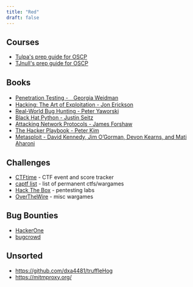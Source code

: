 ```yaml
---
title: "Red"
draft: false
---
```



## Courses
- [Tulpa's prep guide for OSCP](https://tulpa-security.com/2016/09/19/prep-guide-for-offsecs-pwk/)
- [TJnull's prep guide for OSCP](https://www.netsecfocus.com/oscp/2019/03/29/The_Journey_to_Try_Harder-_TJNulls_Preparation_Guide_for_PWK_OSCP.html)

## Books
- [Penetration Testing -　Georgia Weidman](https://nostarch.com/pentesting)
- [Hacking: The Art of Exploitation - Jon Erickson](https://nostarch.com/hacking2.htm)
- [Real-World Bug Hunting - Peter Yaworski](https://nostarch.com/bughunting)
- [Black Hat Python - Justin Seitz](https://nostarch.com/blackhatpython)
- [Attacking Network Protocols - James Forshaw](https://nostarch.com/networkprotocols)
- [The Hacker Playbook - Peter Kim](https://securepla.net/hacker-playbook/)
- [Metasploit - David Kennedy, Jim O’Gorman, Devon Kearns, and Mati Aharoni](https://nostarch.com/metasploit)

## Challenges
- [CTFtime](https://ctftime.org/) - CTF event and score tracker
- [captf list](https://captf.com/practice-ctf/) - list of permanent ctfs/wargames
- [Hack The Box](https://www.hackthebox.eu/) - pentesting labs
- [OverTheWire](https://overthewire.org/wargames/) - misc wargames

## Bug Bounties
- [HackerOne](https://www.hackerone.com/)
- [bugcrowd](https://www.bugcrowd.com/bug-bounty-list/)


## Unsorted
- https://github.com/dxa4481/truffleHog
- https://mitmproxy.org/

